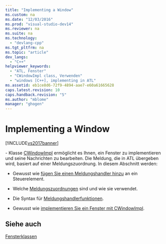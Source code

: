```yaml
---
title: "Implementing a Window"
ms.custom: na
ms.date: "12/03/2016"
ms.prod: "visual-studio-dev14"
ms.reviewer: na
ms.suite: na
ms.technology: 
  - "devlang-cpp"
ms.tgt_pltfrm: na
ms.topic: "article"
dev_langs: 
  - "C++"
helpviewer_keywords: 
  - "ATL, Fenster"
  - "CWindowImpl class, Verwenden"
  - "windows [C++], implementing in ATL"
ms.assetid: eb1ce8d6-72f9-4894-aae7-e60a61665628
caps.latest.revision: 10
caps.handback.revision: "5"
ms.author: "mblome"
manager: "ghogen"
---
```

# Implementing a Window
[!INCLUDE[vs2017banner](../assembler/inline/includes/vs2017banner.md)]

\- Klasse [CWindowImpl](../atl/reference/cwindowimpl-class.md) ermöglicht es Ihnen, ein Fenster zu implementieren und seine Nachrichten zu bearbeiten.  Die Meldung, die in ATL übergeben wird, basiert auf einer Meldungszuordnung.  In diesem Abschnitt werden:  
  
-   Gewusst wie [fügen Sie einen Meldungshandler hinzu](../atl/adding-an-atl-message-handler.md) an ein Steuerelement.  
  
-   Welche [Meldungszuordnungen](../atl/message-maps-atl.md) sind und wie sie verwendet.  
  
-   Die Syntax für [Meldungshandlerfunktionen](../atl/message-handler-functions.md).  
  
-   Gewusst wie [implementieren Sie ein Fenster mit CWindowImpl](../atl/implementing-a-window-with-cwindowimpl.md).  
  
## Siehe auch  
 [Fensterklassen](../atl/atl-window-classes.md)